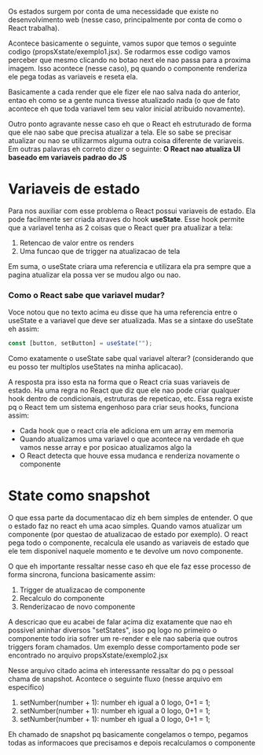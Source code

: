 Os estados surgem por conta de uma necessidade que existe no desenvolvimento web (nesse caso, principalmente por conta de como o React trabalha).

Acontece basicamente o seguinte, vamos supor que temos o seguinte codigo (propsXstate/exemplo1.jsx). Se rodarmos esse codigo vamos perceber que mesmo clicando no botao next ele nao passa para a proxima imagem. Isso acontece (nesse caso), pq quando o componente renderiza ele pega todas as variaveis e reseta ela.

Basicamente a cada render que ele fizer ele nao salva nada do anterior, entao eh como se a gente nunca tivesse atualizado nada (o que de fato acontece eh que toda variavel tem seu valor inicial atribuido novamente).

Outro ponto agravante nesse caso eh que o React eh estruturado de forma que ele nao sabe que precisa atualizar a tela. Ele so sabe se precisar atualizar ou nao se utilizarmos alguma outra coisa diferente de variaveis. Em outras palavras eh correto dizer o seguinte: **O React nao atualiza UI baseado em variaveis padrao do JS**

# Variaveis de estado
Para nos auxiliar com esse problema o React possui variaveis de estado. Ela pode facilmente ser criada atraves do hook **useState**. Esse hook permite que a variavel tenha as 2 coisas que o React quer pra atualizar a tela:

1. Retencao de valor entre os renders
2. Uma funcao que de trigger na atualizacao de tela

Em suma, o useState criara uma referencia e utilizara ela pra sempre que a pagina atualizar ela possa ver se mudou algo ou nao.

### Como o React sabe que variavel mudar?
Voce notou que no texto acima eu disse que ha uma referencia entre o useState e a variavel que deve ser atualizada. Mas se a sintaxe do useState eh assim:

```javascript
const [button, setButton] = useState("");
```

Como exatamente o useState sabe qual variavel alterar? (considerando que eu posso ter multiplos useStates na minha aplicacao).

A resposta pra isso esta na forma que o React cria suas variaveis de estado. Ha uma regra no React que diz que ele nao pode criar qualquer hook dentro de condicionais, estruturas de repeticao, etc. Essa regra existe pq o React tem um sistema engenhoso para criar seus hooks, funciona assim:

- Cada hook que o react cria ele adiciona em um array em memoria
- Quando atualizamos uma variavel o que acontece na verdade eh que vamos nesse array e por posicao atualizamos algo la
- O React detecta que houve essa mudanca e renderiza novamente o componente

# State como snapshot
O que essa parte da documentacao diz eh bem simples de entender. O que o estado faz no react eh uma acao simples. Quando vamos atualizar um componente (por questao de atualizacao de estado por exemplo). O react pega todo o componente, recalcula ele usando as variaveis de estado que ele tem disponivel naquele momento e te devolve um novo componente.

O que eh importante ressaltar nesse caso eh que ele faz esse processo de forma sincrona, funciona basicamente assim:

1. Trigger de atualizacao de componente
2. Recalculo do componente
3. Renderizacao de novo componente


A descricao que eu acabei de falar acima diz exatamente que nao eh possivel aninhar diversos "setStates", isso pq logo no primeiro o componente todo iria sofrer um re-render e ele nao saberia que outros triggers foram chamados. Um exemplo desse comportamento pode ser encontrado no arquivo propsXstate/exemplo2.jsx

Nesse arquivo citado acima eh interessante ressaltar do pq o pessoal chama de snapshot. Acontece o seguinte fluxo (nesse arquivo em especifico)

1. setNumber(number + 1): number eh igual a 0 logo, 0+1 = 1;
2. setNumber(number + 1): number eh igual a 0 logo, 0+1 = 1;
3. setNumber(number + 1): number eh igual a 0 logo, 0+1 = 1;

Eh chamado de snapshot pq basicamente congelamos o tempo, pegamos todas as informacoes que precisamos e depois recalculamos o componente
